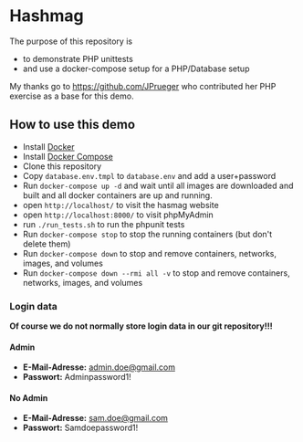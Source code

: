 # Hashmag

The purpose of this repository is
* to demonstrate PHP unittests
* and use a docker-compose setup for a PHP/Database setup

My thanks go to https://github.com/JPrueger who contributed her PHP exercise as a base for this demo.

## How to use this demo

* Install [Docker](https://docs.docker.com/get-docker/)
* Install [Docker Compose](https://docs.docker.com/compose/install/)
* Clone this repository
* Copy `database.env.tmpl` to `database.env` and add a user+password
* Run `docker-compose up -d` and wait until all images are downloaded and built and all docker containers are up and running.
* open `http://localhost/` to visit the hasmag website
* open `http://localhost:8000/` to visit phpMyAdmin
* run `./run_tests.sh` to run the phpunit tests
* Run `docker-compose stop` to stop the running containers (but don't delete them)
* Run `docker-compose down` to stop and remove containers, networks, images, and volumes
* Run `docker-compose down --rmi all -v` to stop and remove containers, networks, images, and volumes

### Login data

**Of course we do not normally store login data in our git repository!!!**

#### Admin

* **E-Mail-Adresse:** admin.doe@gmail.com
* **Passwort:** Adminpassword1!

#### No Admin

* **E-Mail-Adresse:** sam.doe@gmail.com
* **Passwort:** Samdoepassword1!
